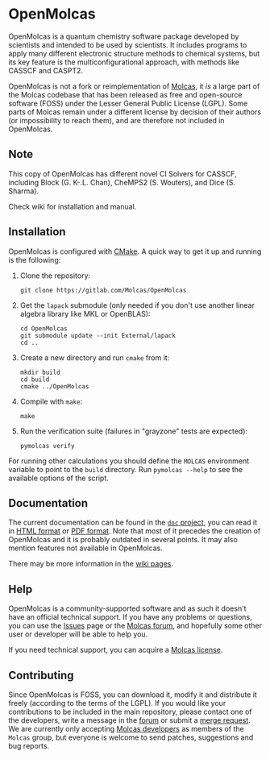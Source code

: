 OpenMolcas
==========

OpenMolcas is a quantum chemistry software package developed by scientists
and intended to be used by scientists. It includes programs to apply many
different electronic structure methods to chemical systems, but its key
feature is the multiconfigurational approach, with methods like CASSCF and
CASPT2.

OpenMolcas is not a fork or reimplementation of
[Molcas](http://www.molcas.org), it *is* a large part of the Molcas codebase
that has been released as free and open-source software (FOSS) under the Lesser
General Public License (LGPL). Some parts of Molcas remain under a different
license by decision of their authors (or impossibility to reach them), and are
therefore not included in OpenMolcas.

Note
------------
This copy of OpenMolcas has different novel CI Solvers for CASSCF, including 
Block (G. K-.L. Chan), CheMPS2 (S. Wouters), and Dice (S. Sharma).

Check wiki for installation and manual.

Installation
------------

OpenMolcas is configured with [CMake](https://cmake.org). A quick way to get it
up and running is the following:

1.  Clone the repository:

    ```
    git clone https://gitlab.com/Molcas/OpenMolcas
    ```

2.  Get the `lapack` submodule (only needed if you don't use another linear
    algebra library like MKL or OpenBLAS):

    ```
    cd OpenMolcas
    git submodule update --init External/lapack
    cd ..
    ```

3.  Create a new directory and run `cmake` from it:

    ```
    mkdir build
    cd build
    cmake ../OpenMolcas
    ```

4.  Compile with `make`:

    ```
    make
    ```

5.  Run the verification suite (failures in "grayzone" tests are expected):

    ```
    pymolcas verify
    ```

For running other calculations you should define the `MOLCAS` environment
variable to point to the `build` directory. Run `pymolcas --help` to see the
available options of the script.

Documentation
-------------

The current documentation can be found in the [`doc` project](/../../doc), you
can read it in [HTML format](https://molcas.gitlab.io/doc/sphinx/) or [PDF
format](https://gitlab.com/Molcas/doc/builds/artifacts/master/raw/build/latex/Manual.pdf?job=sphinx).
Note that most of it precedes the creation of OpenMolcas and it is probably
outdated in several points. It may also mention features not available in
OpenMolcas.

There may be more information in the [wiki pages](/../wikis/home).

Help
----

OpenMolcas is a community-supported software and as such it doesn't have an
official technical support. If you have any problems or questions, you can use
the [Issues](/../issues) page or the [Molcas
forum](https://cobalt.itc.univie.ac.at/molcasforum/index.php), and hopefully
some other user or developer will be able to help you.

If you need technical support, you can acquire a [Molcas
license](http://www.molcas.org/order.html).

Contributing
------------

Since OpenMolcas is FOSS, you can download it, modify it and distribute it
freely (according to the terms of the LGPL). If you would like your
contributions to be included in the main repository, please contact one of the
developers, write a message in the
[forum](https://cobalt.itc.univie.ac.at/molcasforum/index.php) or submit a
[merge request](https://docs.gitlab.com/ee/gitlab-basics/README.html). We are
currently only accepting [Molcas
developers](http://www.molcas.org/cgi-bin/dev.plx) as members of the `Molcas`
group, but everyone is welcome to send patches, suggestions and bug reports. 
